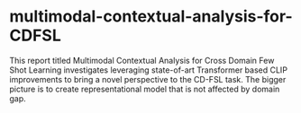 # multimodal-contextual-analysis-for-CDFSL
This report titled Multimodal Contextual Analysis for Cross Domain Few Shot Learning investigates leveraging state-of-art Transformer based CLIP improvements to bring a novel perspective to the CD-FSL task.
The bigger picture is to create  representational model that is not affected by domain gap.
